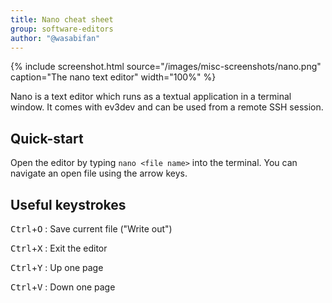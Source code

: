 ```yaml
---
title: Nano cheat sheet
group: software-editors
author: "@wasabifan"
---
```


{% include screenshot.html source="/images/misc-screenshots/nano.png" caption="The nano text editor" width="100%" %}

Nano is a text editor which runs as a textual application in a terminal window.
It comes with ev3dev and can be used from a remote SSH session.

## Quick-start

Open the editor by typing `nano <file name>` into the terminal. You can navigate
an open file using the arrow keys. 

## Useful keystrokes

<kbd>Ctrl</kbd>+<kbd>O</kbd>
: Save current file ("Write out")

<kbd>Ctrl</kbd>+<kbd>X</kbd>
: Exit the editor

<kbd>Ctrl</kbd>+<kbd>Y</kbd>
: Up one page

<kbd>Ctrl</kbd>+<kbd>V</kbd>
: Down one page